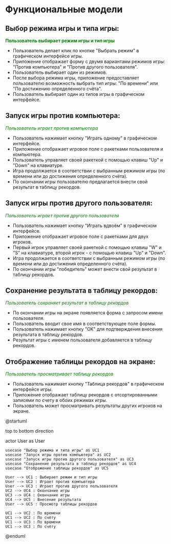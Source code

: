 # Функциональные модели

## Выбор режима игры и типа игры:

<font color="green"> **Пользователь выбирает режим игры и тип игры** </font>

- Пользователь делает клик по кнопке "Выбрать режим" в графическом интерфейсе игры.
- Приложение отображает форму с двумя вариантами режимов игры: "Против компьютера" и "Против другого пользователя".
- Пользователь выбирает один из режимов.
- После выбора режима игры, приложение предоставляет пользователю возможность выбрать тип игры: "По времени" или "По достижению определенного счёта".
- Пользователь выбирает один из типов игры в графическом интерфейсе.

## Запуск игры против компьютера:

<font color="green"> *Пользователь играет против компьютера* </font>

- Пользователь нажимает кнопку "Играть одному" в графическом интерфейсе.
- Приложение отображает игровое поле с ракетками пользователя и компьютера.
- Пользователь управляет своей ракеткой с помощью клавиш "Up" и "Down" на клавиатуре.
- Игра продолжается в соответствии с выбранным режимом игры (по времени или до достижения определенного счёта).
- По окончании игры пользователю предлагается внести свой результат в таблицу рекордов.

## Запуск игры против другого пользователя:

<font color="green"> *Пользователь играет против другого пользователя* </font>

- Пользователь нажимает кнопку "Играть вдвоём" в графическом интерфейсе.
- Приложение отображает игровое поле с ракетками для двух игроков.
- Первый игрок управляет своей ракеткой с помощью клавиш "W" и "S" на клавиатуре, второй игрок - с помощью клавиш "Up" и "Down".
- Игра продолжается в соответствии с выбранным режимом игры (по времени или до достижения определенного счёта).
- По окончании игры "победитель" может внести свой результат в таблицу рекордов.

## Сохранение результата в таблицу рекордов:

<font color="green"> *Пользователь сохраняет результат в таблицу рекордов* </font>

- По окончании игры на экране появляется форма с запросом имени пользователя.
- Пользователь вводит свое имя в соответствующее поле формы.
- Пользователь нажимает кнопку "OK" для подтверждения внесения результата в таблицу рекордов.
- Результат игры с именем пользователя добавляется в таблицу рекордов.

## Отображение таблицы рекордов на экране:

<font color="green"> *Пользователь просматривает таблицу рекордов* </font>

- Пользователь нажимает кнопку "Таблица рекордов" в графическом интерфейсе игры.
- Приложение отображает таблицу рекордов с отсортированными записями по счету в обоих режимах игры.
- Пользователь может просматривать результаты других игроков на экране.



@startuml

top to bottom direction


actor User as User


    usecase "Выбор режима и типа игры" as UC1
    usecase "Запуск игры против компьютера" as UC2
    usecase "Запуск игры против другого пользователя" as UC3
    usecase "Сохранение результата в таблицу рекордов" as UC4
    usecase "Отображение таблицы рекордов" as UC5

    User --> UC1 : Выбирает режим и тип игры
    User --> UC2 : Играет против компьютера
    User --> UC3 : Играет против другого пользователя
    UC2 --> UC4 : Окончание игры
    UC3 --> UC4 : Окончание игры
    UC4 --> UC5 : Внесение результата
    User --> UC5 : Просмотр таблицы рекордов

    UC1 --> UC2 : По времени
    UC1 --> UC2 : По счёту
    UC1 --> UC3 : По времени
    UC1 --> UC3 : По счёту


@enduml
